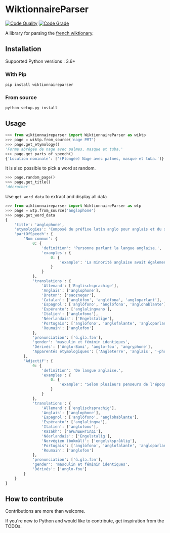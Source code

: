 # WiktionnaireParser
[![Code Quality](https://www.code-inspector.com/project/14939/score/svg)](https://frontend.code-inspector.com/public/project/14939/WiktionnaireParser/dashboard)
[![Code Grade](https://www.code-inspector.com/project/14939/status/svg)](https://frontend.code-inspector.com/public/project/14939/WiktionnaireParser/dashboard)

A library for parsing the [french wiktionary](https://fr.wiktionary.org).


## Installation

Supported Python versions : 3.6+

### With Pip

`pip install wiktionnaireparser`

### From source

`python setup.py install`


## Usage

```python
>>> from wiktionnaireparser import WiktionnaireParser as wiktp
>>> page = wiktp.from_source('nage PMT')
>>> page.get_etymology()
'Forme abrégée de nage avec palmes, masque et tuba.'
>>> page.get_parts_of_speech()
{'Locution nominale': ['(Plongée) Nage avec palmes, masque et tuba.']}
```

It is also possible to pick a word at random.

```python
>>> page.random_page()
>>> page.get_title()
'décrocher'
```

Use `get_word_data` to extract and display all data

```python
>>> from wiktionnaireparser import WiktionnaireParser as wtp
>>> page = wtp.from_source('anglophone')
>>> page.get_word_data
{
    'title': 'anglophone',
    'etymologies': 'Composé du préfixe latin anglo pour anglais et du suffixe -phone.',
    'partOfSpeech': {
        'Nom commun': {
            0: {
                'definition': 'Personne parlant la langue anglaise.',
                'examples': {
                    0: {
                        'example': 'La minorité anglaise avait également reçu, de façon encore plus discrète, une autre «\xa0protection\xa0»: le trésorier du Québec serait un anglophone, un anglophone choisi par les financiers. —\xa0(Laurent Laplante, Paul Berryman, 2000)'
                    }
                }
            },
            'translations': {
                'Allemand': ['Englischsprachige'],
                'Anglais': ['anglophone'],
                'Breton': ['saozneger'],
                'Catalan': ['anglòfon', 'anglòfona', 'angloparlant'],
                'Espagnol': ['anglófono', 'anglófona', 'anglohablante'],
                'Espéranto': ['anglalingvano'],
                'Italien': ['anglofono'],
                'Néerlandais': ['Engelstalige'],
                'Portugais': ['anglófono', 'anglofalante', 'angloparlante'],
                'Roumain': ['anglofon']
            },
            'pronunciation': ['ɑ̃.ɡlɔ.fɔn'],
            'gender': 'masculin et féminin identiques',
            'Dérivés': ['Anglo-Bami', 'anglo-fou', 'angryphone'],
            'Apparentés étymologiques': ['Angleterre', 'anglais', '-phone']
        },
        'Adjectif': {
            0: {
                'definition': 'De langue anglaise.',
                'examples': {
                    0: {
                        'example': "Selon plusieurs penseurs de l'époque, l'État québécois est le seul qui puisse rivaliser avec les grandes entreprises anglophones d'Amérique du Nord. —\xa0(Mathieu Bureau Meunier, Wake up mes bons amis!, Québec, Septentrion, 2019, p. 133.)"
                    }
                }
            },
            'translations': {
                'Allemand': ['englischsprachig'],
                'Anglais': ['anglophone'],
                'Espagnol': ['anglófono', 'anglohablante'],
                'Espéranto': ['anglalingva'],
                'Italien': ['anglofono'],
                'Kazakh': ['ағылшынтілді'],
                'Néerlandais': ['Engelstalig'],
                'Norvégien (bokmål)': ['engelskspråklig'],
                'Portugais': ['anglófono', 'anglofalante', 'angloparlante'],
                'Roumain': ['anglofon']
            },
            'pronunciation': ['ɑ̃.ɡlɔ.fɔn'],
            'gender': 'masculin et féminin identiques',
            'Dérivés': ['anglo-fou']
        }
    }
}
```

## How to contribute

Contributions are more than welcome.

If you're new to Python and would like to contribute, get inspiration from the TODOs.
